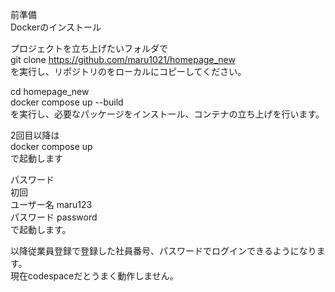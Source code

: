 前準備  
Dockerのインストール  

プロジェクトを立ち上げたいフォルダで  
git clone https://github.com/maru1021/homepage_new  
を実行し、リポジトリのをローカルにコピーしてください。

cd homepage_new  
docker compose up --build  
を実行し、必要なパッケージをインストール、コンテナの立ち上げを行います。  

2回目以降は  
docker compose up  
で起動します  

パスワード  
初回  
ユーザー名 maru123  
パスワード password  
で起動します。

以降従業員登録で登録した社員番号、パスワードでログインできるようになります。  
現在codespaceだとうまく動作しません。